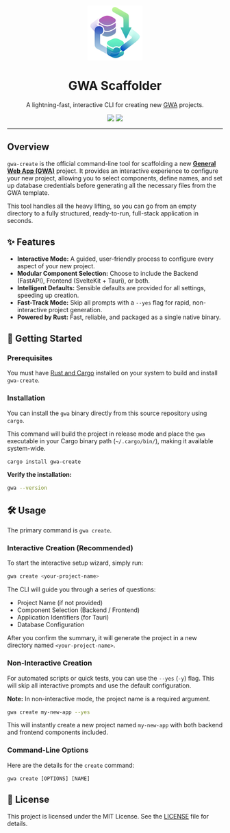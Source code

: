 
<p align="center">
  <img src="https://raw.githubusercontent.com/Yrrrrrf/gwa/main/resources/img/gwa-no-bg.png" alt="General Web App Icon" width="128" height="128">
</p>

<h1 align="center">
GWA Scaffolder
</h1>

<p align="center">
  A lightning-fast, interactive CLI for creating new <a href="https://github.com/Yrrrrrf/gwa">GWA</a> projects.
</p>

<p align="center">
  <a href="https://github.com/Yrrrrrf/gwa-create/blob/main/LICENSE"><img src="https://img.shields.io/badge/license-MIT-blue.svg"></a>
  <a href="https://www.rust-lang.org/"><img src="https://img.shields.io/badge/made%20with-Rust-orange.svg"></a>
</p>

---

## Overview

`gwa-create` is the official command-line tool for scaffolding a new [**General Web App (GWA)**](https://github.com/Yrrrrrf/gwa) project. It provides an interactive experience to configure your new project, allowing you to select components, define names, and set up database credentials before generating all the necessary files from the GWA template.

This tool handles all the heavy lifting, so you can go from an empty directory to a fully structured, ready-to-run, full-stack application in seconds.

## ✨ Features

- **Interactive Mode:** A guided, user-friendly process to configure every aspect of your new project.
- **Modular Component Selection:** Choose to include the Backend (FastAPI), Frontend (SvelteKit + Tauri), or both.
- **Intelligent Defaults:** Sensible defaults are provided for all settings, speeding up creation.
- **Fast-Track Mode:** Skip all prompts with a `--yes` flag for rapid, non-interactive project generation.
- **Powered by Rust:** Fast, reliable, and packaged as a single native binary.

## 🚀 Getting Started

### Prerequisites

You must have [Rust and Cargo](https://www.rust-lang.org/tools/install) installed on your system to build and install `gwa-create`.

### Installation

You can install the `gwa` binary directly from this source repository using `cargo`.

This command will build the project in release mode and place the `gwa` executable in your Cargo binary path (`~/.cargo/bin/`), making it available system-wide.
```sh
cargo install gwa-create
```

**Verify the installation:**
```sh
gwa --version
```

## 🛠️ Usage

The primary command is `gwa create`.

### Interactive Creation (Recommended)

To start the interactive setup wizard, simply run:

```sh
gwa create <your-project-name>
```

The CLI will guide you through a series of questions:

-   Project Name (if not provided)
-   Component Selection (Backend / Frontend)
-   Application Identifiers (for Tauri)
-   Database Configuration

After you confirm the summary, it will generate the project in a new directory named `<your-project-name>`.

### Non-Interactive Creation

For automated scripts or quick tests, you can use the `--yes` (`-y`) flag. This will skip all interactive prompts and use the default configuration.

**Note:** In non-interactive mode, the project name is a required argument.

```sh
gwa create my-new-app --yes
```

This will instantly create a new project named `my-new-app` with both backend and frontend components included.

### Command-Line Options

Here are the details for the `create` command:

```
gwa create [OPTIONS] [NAME]
```

## 📄 License

This project is licensed under the MIT License. See the [LICENSE](LICENSE) file for details.